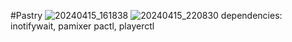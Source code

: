 #Pastry
![20240415_161838](https://github.com/Tail-R/pastry/assets/132870183/a8a2c2b7-519f-4880-bca4-f3c5acedb6fc)
![20240415_220830](https://github.com/Tail-R/pastry/assets/132870183/94eaf86f-1cf6-41c5-999d-26eddff2aa35)
dependencies:
    inotifywait, pamixer pactl, playerctl
